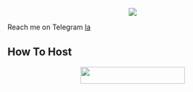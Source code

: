 <p align="center">
  <img src="https://media.giphy.com/media">
</p>

Reach me on Telegram [la](youtube.com)

## How To Host
<p align="center"><a href="https://heroku.com/deploy?template=https://github.com/Mr-Dark-Prince/AlexaSongBot"> <img src="https://img.shields.io/badge/Deploy%20To%20Heroku-blueviolet?style=for-the-badge&logo=heroku" width="210" height="34.45"/></a></p>




